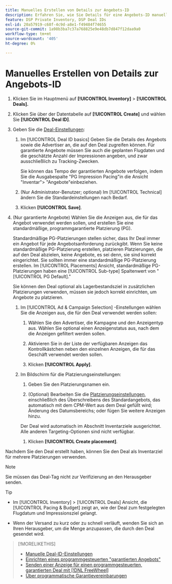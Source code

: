 ```yaml
---
title: Manuelles Erstellen von Details zur Angebots-ID
description: Erfahren Sie, wie Sie Details für eine Angebots-ID manuell eingeben.
feature: DSP Private Inventory, DSP Deal IDs
exl-id: 20a57919-c68f-4c9d-a8e1-f49484f74655
source-git-commit: 1a98b3ba7c37a768825e9e48db7d847f12daa9a0
workflow-type: tm+mt
source-wordcount: '405'
ht-degree: 0%

---
```


# Manuelles Erstellen von Details zur Angebots-ID

1. Klicken Sie im Hauptmenü auf **[!UICONTROL Inventory]** > **[!UICONTROL Deals].**

1. Klicken Sie über der Datentabelle auf **[!UICONTROL Create]** und wählen Sie **[!UICONTROL Deal ID]**.

1. Geben Sie die [Deal-Einstellungen](deal-id-settings.md):

   1. Im [!UICONTROL Deal ID basics] Geben Sie die Details des Angebots sowie die Advertiser an, die auf den Deal zugreifen können. Für garantierte Angebote müssen Sie auch die geplanten Flugdaten und die geschätzte Anzahl der Impressionen angeben, und zwar ausschließlich zu Tracking-Zwecken.

      Sie können das Tempo der garantierten Angebote verfolgen, indem Sie die Ausgabespalte &quot;PG Impression Pacing&quot;in die Ansicht &quot;Inventar&quot;> &quot;Angebote&quot;einbeziehen.

   1. (Nur Administrator-Benutzer; optional) Im [!UICONTROL Technical] ändern Sie die Standardeinstellungen nach Bedarf.

   1. Klicken **[!UICONTROL Save]**.

1. (Nur garantierte Angebote) Wählen Sie die Anzeigen aus, die für das Angebot verwendet werden sollen, und erstellen Sie eine standardmäßige, programmgarantierte Platzierung (PG).

   Standardmäßige PG-Platzierungen stellen sicher, dass Ihr Deal immer ein Angebot für jede Angebotsanforderung zurückgibt. Wenn Sie keine standardmäßige PG-Platzierung erstellen, platzieren Platzierungen, die auf den Deal abzielen, keine Angebote, es sei denn, sie sind korrekt eingerichtet. Sie sollten immer eine standardmäßige PG-Platzierung erstellen. Im [!UICONTROL Placements] Ansicht, standardmäßige PG-Platzierungen haben eine [!UICONTROL Sub-type] Spaltenwert von &quot;[!UICONTROL PG Default].&quot;

   Sie können den Deal optional als Lagerbestandsziel in zusätzlichen Platzierungen verwenden, müssen sie jedoch korrekt einrichten, um Angebote zu platzieren.

   1. Im [!UICONTROL Ad & Campaign Selection] -Einstellungen wählen Sie die Anzeigen aus, die für den Deal verwendet werden sollen:

      1. Wählen Sie den Advertiser, die Kampagne und den Anzeigentyp aus. Wählen Sie optional einen Anzeigenstatus aus, nach dem die Anzeigen gefiltert werden sollen.

      1. Aktivieren Sie in der Liste der verfügbaren Anzeigen das Kontrollkästchen neben den einzelnen Anzeigen, die für das Geschäft verwendet werden sollen.

      1. Klicken **[!UICONTROL Apply]**.
   1. Im Bildschirm für die Platzierungseinstellungen:

      1. Geben Sie den Platzierungsnamen ein.

      1. (Optional) Bearbeiten Sie die [Platzierungseinstellungen](/help/dsp/campaign-management/placements/placement-settings.md), einschließlich des Überschreibens des Standardangebots, das automatisch mit dem CPM-Wert aus dem Deal gefüllt wird; Änderung des Datumsbereichs; oder fügen Sie weitere Anzeigen hinzu.

      Der Deal wird automatisch im Abschnitt Inventarziele ausgerichtet. Alle anderen Targeting-Optionen sind nicht verfügbar.

      1. Klicken **[!UICONTROL Create placement]**.



Nachdem Sie den Deal erstellt haben, können Sie den Deal als Inventarziel für mehrere Platzierungen verwenden.

>[!NOTE]
>
> Sie müssen das Deal-Tag nicht zur Verifizierung an den Herausgeber senden.

>[!TIP]
>
>* Im [!UICONTROL Inventory] > [!UICONTROL Deals] Ansicht, die [!UICONTROL Pacing & Budget] zeigt an, wie der Deal zum festgelegten Flugdatum und Impressionsziel gelangt.
>
>* Wenn der Versand zu kurz oder zu schnell verläuft, wenden Sie sich an Ihren Herausgeber, um die Menge anzupassen, die durch den Deal gesendet wird.


>[!MORELIKETHIS]
>
>* [Manuelle Deal-ID-Einstellungen](deal-id-settings.md)
>* [Einrichten eines programmgesteuerten &quot;garantierten Angebots&quot;](programmatic-guaranteed-set-up.md)
>* [Senden einer Anzeige für einen programmgesteuerten, garantierten Deal mit [!DNL FreeWheel]](freewheel-submit.md)
>* [Über programmatische Garantievereinbarungen](programmatic-guaranteed-about.md)

<!-- >* [Specify Placements and Ads for a Private Deal](deal-id-attach-placements.md)-->
